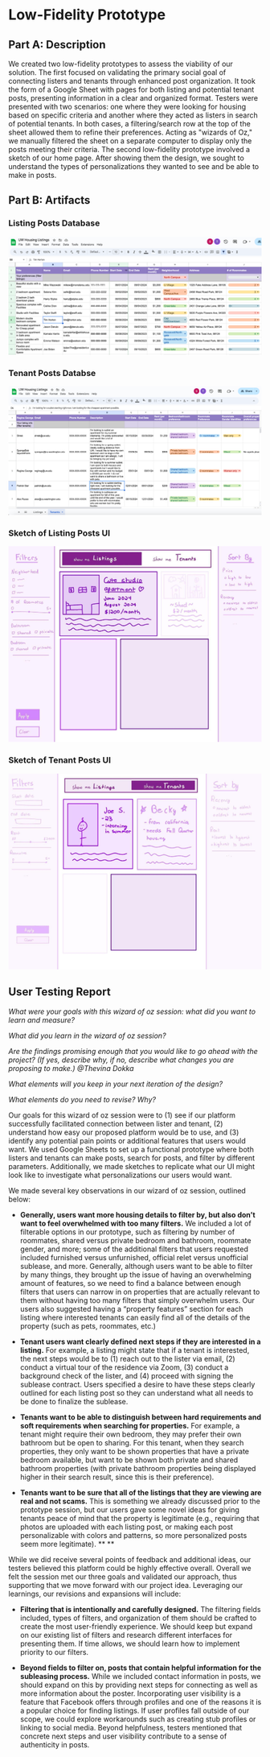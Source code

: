 # Low-Fidelity Prototype

## Part A: Description

We created two low-fidelity prototypes to assess the viability of our solution. The first focused on validating the primary social goal of connecting listers and tenants through enhanced post organization. It took the form of a Google Sheet with pages for both listing and potential tenant posts, presenting information in a clear and organized format. Testers were presented with two scenarios: one where they were looking for housing based on specific criteria and another where they acted as listers in search of potential tenants. In both cases, a filtering/search row at the top of the sheet allowed them to refine their preferences. Acting as "wizards of Oz," we manually filtered the sheet on a separate computer to display only the posts meeting their criteria. The second low-fidelity prototype involved a sketch of our home page. After showing them the design, we sought to understand the types of personalizations they wanted to see and be able to make in posts.

## Part B: Artifacts

### Listing Posts Database
<img title="Listing Posts Database" alt="Listing Posts Databse" src="https://raw.githubusercontent.com/UWSocialComputing/husky-hackers/main/images/listing_posts.jpg">

### Tenant Posts Databse
<img title="Tenant Posts Database" alt="Tenant Posts Databse" src="https://raw.githubusercontent.com/UWSocialComputing/husky-hackers/main/images/tentant_posts.jpg">

### Sketch of Listing Posts UI
<img title="Listing Posts UI Sketch" alt="Listing Posts UI Sketch" src="https://raw.githubusercontent.com/UWSocialComputing/husky-hackers/main/images/listing_sketch.jpg">

### Sketch of Tenant Posts UI
<img title="Tenant Posts UI Sketch" alt="Tenant Posts UI Sketch" src="https://raw.githubusercontent.com/UWSocialComputing/husky-hackers/main/images/tenant_sketch.jpg">

## User Testing Report

*What were your goals with this wizard of oz session: what did you want to learn and measure?*

*What did you learn in the wizard of oz session?*

*Are the findings promising enough that you would like to go ahead with the project? (If yes, describe why, if no, describe what changes you are proposing to make.) @Thevina Dokka*

*What elements will you keep in your next iteration of the design?*

*What elements do you need to revise? Why?*

Our goals for this wizard of oz session were to (1) see if our platform successfully facilitated connection between lister and tenant, (2) understand how easy our proposed platform would be to use, and (3) identify any potential pain points or additional features that users would want. We used Google Sheets to set up a functional prototype where both listers and tenants can make posts, search for posts, and filter by different parameters. Additionally, we made sketches to replicate what our UI might look like to investigate what personalizations our users would want.

We made several key observations in our wizard of oz session, outlined below:

- **Generally, users want more housing details to filter by, but also don’t want to feel overwhelmed with too many filters.** We included a lot of filterable options in our prototype, such as filtering by number of roommates, shared versus private bedroom and bathroom, roommate gender, and more; some of the additional filters that users requested included furnished versus unfurnished, official relet versus unofficial sublease, and more. Generally, although users want to be able to filter by many things, they brought up the issue of having an overwhelming amount of features, so we need to find a balance between enough filters that users can narrow in on properties that are actually relevant to them without having too many filters that simply overwhelm users. Our users also suggested having a “property features” section for each listing where interested tenants can easily find all of the details of the property (such as pets, roommates, etc.)

- **Tenant users want clearly defined next steps if they are interested in a listing.** For example, a listing might state that if a tenant is interested, the next steps would be to (1) reach out to the lister via email, (2) conduct a virtual tour of the residence via Zoom, (3) conduct a background check of the lister, and (4) proceed with signing the sublease contract. Users specified a desire to have these steps clearly outlined for each listing post so they can understand what all needs to be done to finalize the sublease. 

- **Tenants want to be able to distinguish between hard requirements and soft requirements when searching for properties.** For example, a tenant might require their own bedroom, they may prefer their own bathroom but be open to sharing. For this tenant, when they search properties, they only want to be shown properties that have a private bedroom available, but want to be shown both private and shared bathroom properties (with private bathroom properties being displayed higher in their search result, since this is their preference).

- **Tenants want to be sure that all of the listings that they are viewing are real and not scams.** This is something we already discussed prior to the prototype session, but our users gave some novel ideas for giving tenants peace of mind that the property is legitimate (e.g., requiring that photos are uploaded with each listing post, or making each post personalizable with colors and patterns, so more personalized posts seem more legitimate).  ** **

While we did receive several points of feedback and additional ideas, our testers believed this platform could be highly effective overall. Overall we felt the session met our three goals and validated our approach, thus supporting that we move forward with our project idea. Leveraging our learnings, our revisions and expansions will include:

- **Filtering that is intentionally and carefully designed.** The filtering fields included, types of filters, and organization of them should be crafted to create the most user-friendly experience. We should keep but expand on our existing list of filters and research different interfaces for presenting them. If time allows, we should learn how to implement priority to our filters.

- **Beyond fields to filter on, posts that contain helpful information for the subleasing process.** While we included contact information in posts, we should expand on this by providing next steps for connecting as well as more information about the poster. Incorporating user visibility is a feature that Facebook offers through profiles and one of the reasons it is a popular choice for finding listings. If user profiles fall outside of our scope, we could explore workarounds such as creating stub profiles or linking to social media. Beyond helpfulness, testers mentioned that concrete next steps and user visibility contribute to a sense of authenticity in posts.
